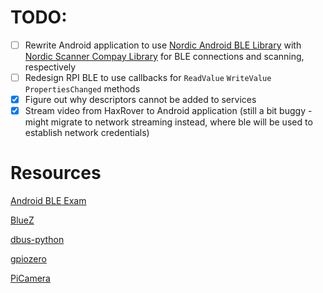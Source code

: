 # TODO:
- [ ] Rewrite Android application to use [Nordic Android BLE Library](https://github.com/NordicSemiconductor/Android-BLE-Library) with [Nordic Scanner Compay Library](https://github.com/NordicSemiconductor/Android-Scanner-Compat-Library) for BLE connections and scanning, respectively
- [ ] Redesign RPI BLE to use callbacks for `ReadValue` `WriteValue` `PropertiesChanged` methods
- [x] Figure out why descriptors cannot be added to services
- [x] Stream video from HaxRover to Android application (still a bit buggy - might migrate to network streaming instead, where ble will be used to establish network credentials)

# Resources
[Android BLE Exam](https://github.com/rhalwls/BleExam/tree/662fd3a2074e23e04c867f31ba1386b81fd18123/app/src/main/java/com/exam/ble)

[BlueZ](https://github.com/bluez/bluez)

[dbus-python](https://dbus.freedesktop.org/doc/dbus-python/index.html)

[gpiozero](https://github.com/gpiozero/gpiozero)

[PiCamera](https://picamera.readthedocs.io/en/release-1.13/index.html)